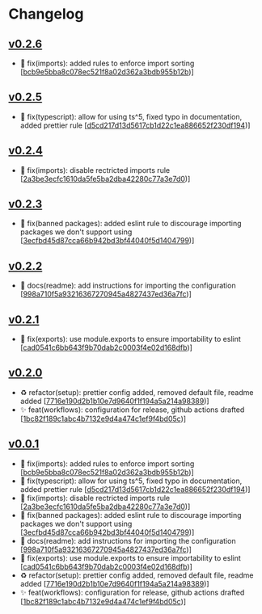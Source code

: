 # Changelog


## [v0.2.6](https://github.com/sladg/eslint-config-base/compare/v0.2.5...v0.2.6)

* 🐛 fix(imports): added rules to enforce import sorting [[bcb9e5bba8c078ec521f8a02d362a3bdb955b12b](https://github.com/sladg/eslint-config-base/commit/bcb9e5bba8c078ec521f8a02d362a3bdb955b12b))]


## [v0.2.5](https://github.com/sladg/eslint-config-base/compare/v0.2.4...v0.2.5)

* 🐛 fix(typescript): allow for using ts^5, fixed typo in documentation, added prettier rule [[d5cd217d13d5617cb1d22c1ea886652f230df194](https://github.com/sladg/eslint-config-base/commit/d5cd217d13d5617cb1d22c1ea886652f230df194))]


## [v0.2.4](https://github.com/sladg/eslint-config-base/compare/v0.2.3...v0.2.4)

* 🐛 fix(imports): disable rectricted imports rule [[2a3be3ecfc1610da5fe5ba2dba42280c77a3e7d0](https://github.com/sladg/eslint-config-base/commit/2a3be3ecfc1610da5fe5ba2dba42280c77a3e7d0))]


## [v0.2.3](https://github.com/sladg/eslint-config-base/compare/v0.2.2...v0.2.3)

* 🐛 fix(banned packages): added eslint rule to discourage importing packages we don't support using [[3ecfbd45d87cca66b942bd3bf44040f5d1404799](https://github.com/sladg/eslint-config-base/commit/3ecfbd45d87cca66b942bd3bf44040f5d1404799))]


## [v0.2.2](https://github.com/sladg/eslint-config-base/compare/v0.2.1...v0.2.2)

* 📝 docs(readme): add instructions for importing the configuration [[998a710f5a93216367270945a4827437ed36a7fc](https://github.com/sladg/eslint-config-base/commit/998a710f5a93216367270945a4827437ed36a7fc))]


## [v0.2.1](https://github.com/sladg/eslint-config-base/compare/v0.2.0...v0.2.1)

* 🐛 fix(exports): use module.exports to ensure importability to eslint [[cad0541c6bb643f9b70dab2c0003f4e02d168dfb](https://github.com/sladg/eslint-config-base/commit/cad0541c6bb643f9b70dab2c0003f4e02d168dfb))]


## [v0.2.0](https://github.com/sladg/eslint-config-base/compare/v0.0.1...v0.2.0)

* ♻️ refactor(setup): prettier config added, removed default file, readme added [[7716e190d2b1b10e7d9640f1f194a5a214a98389](https://github.com/sladg/eslint-config-base/commit/7716e190d2b1b10e7d9640f1f194a5a214a98389))]
* ✨ feat(workflows): configuration for release, github actions drafted [[1bc82f189c1abc4b7132e9d4a474c1ef9f4bd05c](https://github.com/sladg/eslint-config-base/commit/1bc82f189c1abc4b7132e9d4a474c1ef9f4bd05c))]


## [v0.0.1](https://github.com/sladg/eslint-config-base/compare/v0.0.1)

* 🐛 fix(imports): added rules to enforce import sorting [[bcb9e5bba8c078ec521f8a02d362a3bdb955b12b](https://github.com/sladg/eslint-config-base/commit/bcb9e5bba8c078ec521f8a02d362a3bdb955b12b))]
* 🐛 fix(typescript): allow for using ts^5, fixed typo in documentation, added prettier rule [[d5cd217d13d5617cb1d22c1ea886652f230df194](https://github.com/sladg/eslint-config-base/commit/d5cd217d13d5617cb1d22c1ea886652f230df194))]
* 🐛 fix(imports): disable rectricted imports rule [[2a3be3ecfc1610da5fe5ba2dba42280c77a3e7d0](https://github.com/sladg/eslint-config-base/commit/2a3be3ecfc1610da5fe5ba2dba42280c77a3e7d0))]
* 🐛 fix(banned packages): added eslint rule to discourage importing packages we don't support using [[3ecfbd45d87cca66b942bd3bf44040f5d1404799](https://github.com/sladg/eslint-config-base/commit/3ecfbd45d87cca66b942bd3bf44040f5d1404799))]
* 📝 docs(readme): add instructions for importing the configuration [[998a710f5a93216367270945a4827437ed36a7fc](https://github.com/sladg/eslint-config-base/commit/998a710f5a93216367270945a4827437ed36a7fc))]
* 🐛 fix(exports): use module.exports to ensure importability to eslint [[cad0541c6bb643f9b70dab2c0003f4e02d168dfb](https://github.com/sladg/eslint-config-base/commit/cad0541c6bb643f9b70dab2c0003f4e02d168dfb))]
* ♻️ refactor(setup): prettier config added, removed default file, readme added [[7716e190d2b1b10e7d9640f1f194a5a214a98389](https://github.com/sladg/eslint-config-base/commit/7716e190d2b1b10e7d9640f1f194a5a214a98389))]
* ✨ feat(workflows): configuration for release, github actions drafted [[1bc82f189c1abc4b7132e9d4a474c1ef9f4bd05c](https://github.com/sladg/eslint-config-base/commit/1bc82f189c1abc4b7132e9d4a474c1ef9f4bd05c))]